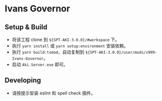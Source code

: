 # Ivans Governor

## Setup & Build

- 将该工程 clone 到 `${SPT-AKI-3.0.0}/#workspace` 下。
- 执行 `yarn install` 或 `yarn setup:environment` 安装依赖。
- 执行 `yarn build:tsmod`，自动复制到 `${SPT-AKI-3.0.0}/user/mods/z999-Ivans-Governor`。
- 启动 `Aki.Server.exe` 即可。

## Developing

- 请按提示安装 eslint 和 spell check 插件。